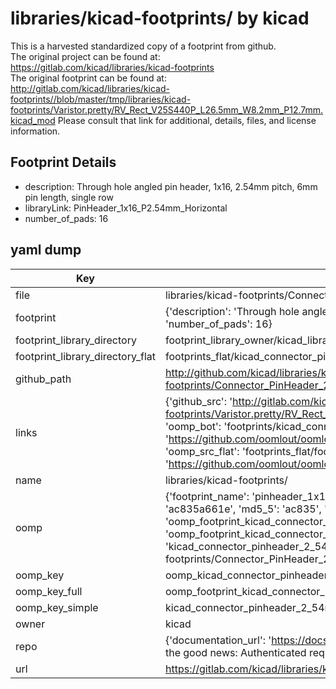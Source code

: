# libraries/kicad-footprints/ by kicad  
This is a harvested standardized copy of a footprint from github.  
The original project can be found at:  
https://gitlab.com/kicad/libraries/kicad-footprints  
The original footprint can be found at:
http://gitlab.com/kicad/libraries/kicad-footprints//blob/master/tmp/libraries/kicad-footprints/Varistor.pretty/RV_Rect_V25S440P_L26.5mm_W8.2mm_P12.7mm.kicad_mod
Please consult that link for additional, details, files, and license information.  
## Footprint Details
* description: Through hole angled pin header, 1x16, 2.54mm pitch, 6mm pin length, single row  
* libraryLink: PinHeader_1x16_P2.54mm_Horizontal  
* number_of_pads: 16  
## yaml dump  
| Key | Value |  
| --- | --- |  
| file | libraries/kicad-footprints/Connector_PinHeader_2.54mm.pretty/PinHeader_1x16_P2.54mm_Horizontal.kicad_mod |  
| footprint | {'description': 'Through hole angled pin header, 1x16, 2.54mm pitch, 6mm pin length, single row', 'libraryLink': 'PinHeader_1x16_P2.54mm_Horizontal', 'number_of_pads': 16} |  
| footprint_library_directory | footprint_library_owner/kicad_libraries/kicad-footprints/ |  
| footprint_library_directory_flat | footprints_flat/kicad_connector_pinheader_2_54mm_pinheader_1x16_p2_54mm_horizontal/working |  
| github_path | http://github.com/kicad/libraries/kicad-footprints//blob/master/tmp/libraries/kicad-footprints/Connector_PinHeader_2.54mm.pretty/PinHeader_1x16_P2.54mm_Horizontal.kicad_mod |  
| links | {'github_src': 'http://gitlab.com/kicad/libraries/kicad-footprints//blob/master/tmp/libraries/kicad-footprints/Varistor.pretty/RV_Rect_V25S440P_L26.5mm_W8.2mm_P12.7mm.kicad_mod', 'github_src_repo': 'https://gitlab.com/kicad/libraries/kicad-footprints', 'oomp_bot': 'footprints/kicad_connector_pinheader_2_54mm_pinheader_1x16_p2_54mm_horizontal/working', 'oomp_bot_github': 'https://github.com/oomlout/oomlout_oomp_footprint_bot/tree/main/footprints/kicad_connector_pinheader_2_54mm_pinheader_1x16_p2_54mm_horizontal/working', 'oomp_src_flat': 'footprints_flat/footprints_flat/kicad_connector_pinheader_2_54mm_pinheader_1x16_p2_54mm_horizontal/working', 'oomp_src_flat_github': 'https://github.com/oomlout/oomlout_oomp_footprint_src/tree/main/footprints_flat/kicad_connector_pinheader_2_54mm_pinheader_1x16_p2_54mm_horizontal/working'} |  
| name | libraries/kicad-footprints/ |  
| oomp | {'footprint_name': 'pinheader_1x16_p2_54mm_horizontal', 'library_name': 'connector_pinheader_2_54mm', 'md5': 'ac835a661e344c2535014ff077df31bb', 'md5_10': 'ac835a661e', 'md5_5': 'ac835', 'md5_6': 'ac835a', 'oomp_key': 'oomp_kicad_connector_pinheader_2_54mm_pinheader_1x16_p2_54mm_horizontal', 'oomp_key_extra': 'oomp_footprint_kicad_connector_pinheader_2_54mm_pinheader_1x16_p2_54mm_horizontal', 'oomp_key_full': 'oomp_footprint_kicad_connector_pinheader_2_54mm_pinheader_1x16_p2_54mm_horizontal_ac835a', 'oomp_key_simple': 'kicad_connector_pinheader_2_54mm_pinheader_1x16_p2_54mm_horizontal', 'original_filename': 'libraries/kicad-footprints/Connector_PinHeader_2.54mm.pretty/PinHeader_1x16_P2.54mm_Horizontal.kicad_mod', 'owner_name': 'kicad'} |  
| oomp_key | oomp_kicad_connector_pinheader_2_54mm_pinheader_1x16_p2_54mm_horizontal |  
| oomp_key_full | oomp_footprint_kicad_connector_pinheader_2_54mm_pinheader_1x16_p2_54mm_horizontal |  
| oomp_key_simple | kicad_connector_pinheader_2_54mm_pinheader_1x16_p2_54mm_horizontal |  
| owner | kicad |  
| repo | {'documentation_url': 'https://docs.github.com/rest/overview/resources-in-the-rest-api#rate-limiting', 'message': "API rate limit exceeded for 84.66.173.59. (But here's the good news: Authenticated requests get a higher rate limit. Check out the documentation for more details.)"} |  
| url | https://gitlab.com/kicad/libraries/kicad-footprints |  

